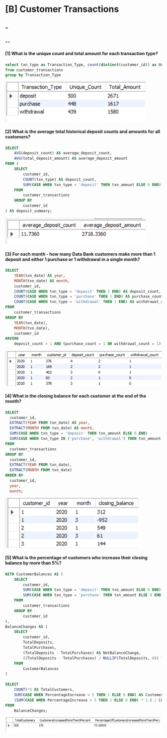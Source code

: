 
# [B] Customer Transactions

## -

### --

#### [1] What is the unique count and total amount for each transaction type?

```sql
select txn_type as Transaction_Type, count(distinct(customer_id)) as Unique_Count, count(txn_type) as Total_Amount
from customer_transactions
group by Transaction_Type

```

![Result](../Screenshot_Outputs/PART_B_01_Cropped.png)

#### [2] What is the average total historical deposit counts and amounts for all customers?

```sql
SELECT 
    AVG(deposit_count) AS average_deposit_count,
    AVG(total_deposit_amount) AS average_deposit_amount
FROM (
    SELECT 
        customer_id,
        COUNT(txn_type) AS deposit_count,
        SUM(CASE WHEN txn_type = 'deposit' THEN txn_amount ELSE 0 END) AS total_deposit_amount
    FROM 
        customer_transactions
    GROUP BY 
        customer_id
) AS deposit_summary;

```

![Result](../Screenshot_Outputs/PART_B_02_Cropped.png)

#### [3] For each month - how many Data Bank customers make more than 1 deposit and either 1 purchase or 1 withdrawal in a single month?

```sql
SELECT
    YEAR(txn_date) AS year,
    MONTH(txn_date) AS month,
    customer_id,
    COUNT(CASE WHEN txn_type = 'deposit' THEN 1 END) AS deposit_count,
    COUNT(CASE WHEN txn_type = 'purchase' THEN 1 END) AS purchase_count,
    COUNT(CASE WHEN txn_type = 'withdrawal' THEN 1 END) AS withdrawal_count
FROM
    customer_transactions
GROUP BY
    YEAR(txn_date),
    MONTH(txn_date),
    customer_id
HAVING
    deposit_count > 1 AND (purchase_count = 1 OR withdrawal_count = 1); 

```

![Result](../Screenshot_Outputs/PART_B_03_Cropped.png)

#### [4] What is the closing balance for each customer at the end of the month?

```sql
SELECT
  customer_id,
  EXTRACT(YEAR FROM txn_date) AS year,
  EXTRACT(MONTH FROM txn_date) AS month,
  SUM(CASE WHEN txn_type = 'deposit' THEN txn_amount ELSE 0 END) - 
  SUM(CASE WHEN txn_type IN ('purchase', 'withdrawal') THEN txn_amount ELSE 0 END) AS closing_balance
FROM
  customer_transactions
GROUP BY
  customer_id,
  EXTRACT(YEAR FROM txn_date),
  EXTRACT(MONTH FROM txn_date)
ORDER BY
  customer_id,
  year,
  month;

```

![Result](../Screenshot_Outputs/PART_B_04_Cropped.png)

#### [5] What is the percentage of customers who increase their closing balance by more than 5%?

```sql
WITH CustomerBalances AS (
    SELECT
        customer_id,
        SUM(CASE WHEN txn_type = 'deposit' THEN txn_amount ELSE 0 END) AS TotalDeposits,
        SUM(CASE WHEN txn_type = 'purchase' THEN txn_amount ELSE 0 END) AS TotalPurchases
    FROM
        customer_transactions
    GROUP BY
        customer_id
),
BalanceChanges AS (
    SELECT
        customer_id,
        TotalDeposits,
        TotalPurchases,
        (TotalDeposits - TotalPurchases) AS NetBalanceChange,
        ((TotalDeposits - TotalPurchases) / NULLIF(TotalDeposits, 0)) * 100 AS PercentageIncrease
    FROM
        CustomerBalances
)

SELECT
    COUNT(*) AS TotalCustomers,
    SUM(CASE WHEN PercentageIncrease > 5 THEN 1 ELSE 0 END) AS CustomersIncreasedMoreThan5Percent,
    (SUM(CASE WHEN PercentageIncrease > 5 THEN 1 ELSE 0 END) * 1.0 / COUNT(*)) * 100 AS PercentageOfCustomersIncreasedMoreThan5Percent
FROM
    BalanceChanges;

```

![Result](../Screenshot_Outputs/PART_B_05_Cropped.png)